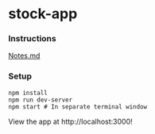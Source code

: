 # stock-app

### Instructions
[Notes.md](notes.md)

### Setup

```
npm install
npm run dev-server
npm start # In separate terminal window
```

View the app at http://localhost:3000!
